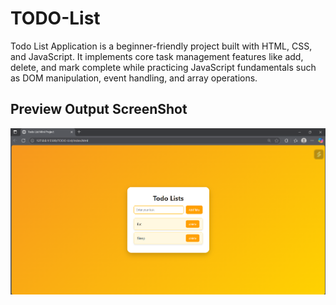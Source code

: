 # TODO-List

Todo List Application is a beginner-friendly project built with HTML, CSS, and JavaScript. It implements core task management features like add, delete, and mark complete while practicing JavaScript fundamentals such as DOM manipulation, event handling, and array operations.

## Preview Output ScreenShot

![Todo List Screenshot](images/image.png)
